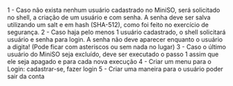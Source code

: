 1 - Caso não exista nenhum usuário cadastrado no MiniSO, será solicitado no shell, a criação de um usuário e com senha. A senha deve ser salva utilizando um salt e em hash (SHA-512), como foi feito no exercício de segurança.
2 - Caso haja pelo menos 1 usuário cadastrado, o shell solicitará usuário e senha para login. A senha não deve aparecer enquanto o usuário a digita! (Pode ficar com asteriscos ou sem nada no lugar)
3 - Caso o último usuário do MiniSO seja excluído, deve ser executado o passo 1 assim que ele seja apagado e para cada nova execução
4 - Criar um menu para o Login: cadastrar-se, fazer login 
5 - Criar uma maneira para o usuário poder sair da conta 
  
